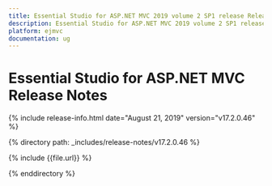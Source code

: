 ```yaml
---
title: Essential Studio for ASP.NET MVC 2019 volume 2 SP1 release Release Notes  
description: Essential Studio for ASP.NET MVC 2019 volume 2 SP1 release Release Notes  
platform: ejmvc
documentation: ug
---
```


# Essential Studio for ASP.NET MVC  Release Notes  

{% include release-info.html date="August 21, 2019"  version="v17.2.0.46" %} 


{% directory path: _includes/release-notes/v17.2.0.46 %}

{% include {{file.url}} %}

{% enddirectory %}